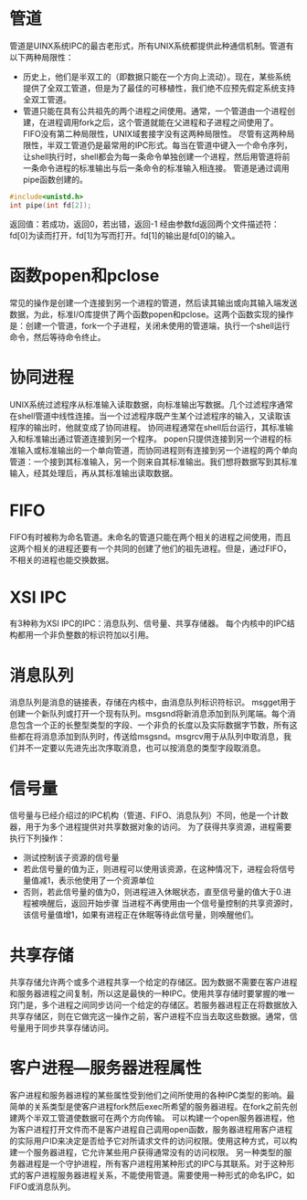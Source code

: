 # 管道
管道是UINX系统IPC的最古老形式，所有UNIX系统都提供此种通信机制。管道有以下两种局限性：
* 历史上，他们是半双工的（即数据只能在一个方向上流动）。现在，某些系统提供了全双工管道，但是为了最佳的可移植性，我们绝不应预先假定系统支持全双工管道。
* 管道只能在具有公共祖先的两个进程之间使用。通常，一个管道由一个进程创建，在进程调用fork之后，这个管道就能在父进程和子进程之间使用了。
FIFO没有第二种局限性，UNIX域套接字没有这两种局限性。
尽管有这两种局限性，半双工管道仍是最常用的IPC形式。每当在管道中键入一个命令序列，让shell执行时，shell都会为每一条命令单独创建一个进程，然后用管道将前一条命令进程的标准输出与后一条命令的标准输入相连接。
管道是通过调用pipe函数创建的。
```c
#include<unistd.h>
int pipe(int fd[2]);
```
返回值：若成功，返回0，若出错，返回-1
经由参数fd返回两个文件描述符：fd[0]为读而打开，fd[1]为写而打开。fd[1]的输出是fd[0]的输入。
# 函数popen和pclose
常见的操作是创建一个连接到另一个进程的管道，然后读其输出或向其输入端发送数据，为此，标准I/O库提供了两个函数popen和pclose。这两个函数实现的操作是：创建一个管道，fork一个子进程，关闭未使用的管道端，执行一个shell运行命令，然后等待命令终止。
# 协同进程
UNIX系统过滤程序从标准输入读取数据，向标准输出写数据。几个过滤程序通常在shell管道中线性连接。当一个过滤程序既产生某个过滤程序的输入，又读取该程序的输出时，他就变成了协同进程。
协同进程通常在shell后台运行，其标准输入和标准输出通过管道连接到另一个程序。
popen只提供连接到另一个进程的标准输入或标准输出的一个单向管道，而协同进程则有连接到另一个进程的两个单向管道：一个接到其标准输入，另一个则来自其标准输出。我们想将数据写到其标准输入，经其处理后，再从其标准输出读取数据。
# FIFO
FIFO有时被称为命名管道。未命名的管道只能在两个相关的进程之间使用，而且这两个相关的进程还要有一个共同的创建了他们的祖先进程。但是，通过FIFO，不相关的进程也能交换数据。
# XSI IPC
有3种称为XSI IPC的IPC：消息队列、信号量、共享存储器。
每个内核中的IPC结构都用一个非负整数的标识符加以引用。
# 消息队列
消息队列是消息的链接表，存储在内核中，由消息队列标识符标识。
msgget用于创建一个新队列或打开一个现有队列。msgsnd将新消息添加到队列尾端。每个消息包含一个正的长整型类型的字段、一个非负的长度以及实际数据字节数，所有这些都在将消息添加到队列时，传送给msgsnd。msgrcv用于从队列中取消息，我们并不一定要以先进先出次序取消息，也可以按消息的类型字段取消息。
# 信号量
信号量与已经介绍过的IPC机构（管道、FIFO、消息队列）不同，他是一个计数器，用于为多个进程提供对共享数据对象的访问。
为了获得共享资源，进程需要执行下列操作：
* 测试控制该子资源的信号量
* 若此信号量的值为正，则进程可以使用该资源，在这种情况下，进程会将信号量值减1，表示他使用了一个资源单位
* 否则，若此信号量的值为0，则进程进入休眠状态，直至信号量的值大于0.进程被唤醒后，返回开始步骤
当进程不再使用由一个信号量控制的共享资源时，该信号量值增1，如果有进程正在休眠等待此信号量，则唤醒他们。
# 共享存储
共享存储允许两个或多个进程共享一个给定的存储区。因为数据不需要在客户进程和服务器进程之间复制，所以这是最快的一种IPC。使用共享存储时要掌握的唯一窍门是，多个进程之间同步访问一个给定的存储区。若服务器进程正在将数据放入共享存储区，则在它做完这一操作之前，客户进程不应当去取这些数据。通常，信号量用于同步共享存储访问。
# 客户进程—服务器进程属性
客户进程和服务器进程的某些属性受到他们之间所使用的各种IPC类型的影响。最简单的关系类型是使客户进程fork然后exec所希望的服务器进程。在fork之前先创建两个半双工管道使数据可在两个方向传输。
可以构建一个open服务器进程，他为客户进程打开文件而不是客户进程自己调用open函数，服务器进程用客户进程的实际用户ID来决定是否给予它对所请求文件的访问权限。使用这种方式，可以构建一个服务器进程，它允许某些用户获得通常没有的访问权限。
另一种类型的服务器进程是一个守护进程，所有客户进程用某种形式的IPC与其联系。对于这种形式的客户进程服务器进程关系，不能使用管道。需要使用一种形式的命名IPC，如FIFO或消息队列。
